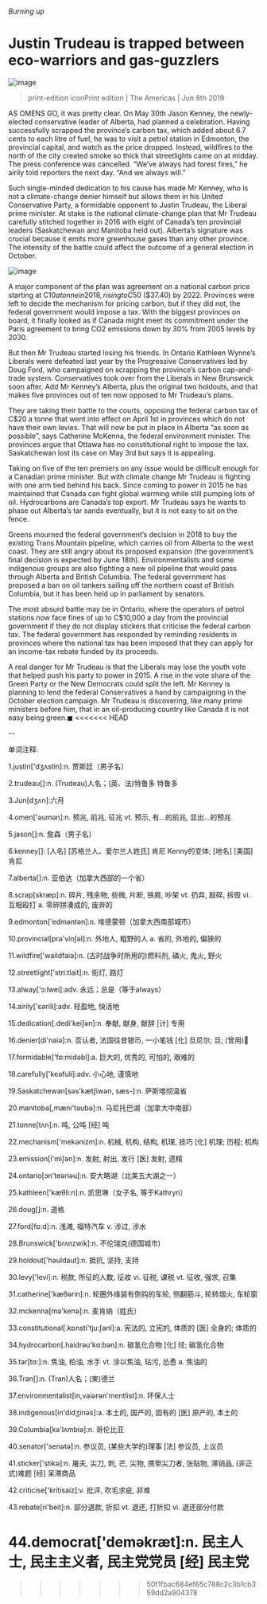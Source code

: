 ###### Burning up
# Justin Trudeau is trapped between eco-warriors and gas-guzzlers 
![image](images/20190608_amp502.jpg) 
> print-edition iconPrint edition | The Americas | Jun 8th 2019 
AS OMENS GO, it was pretty clear. On May 30th Jason Kenney, the newly-elected conservative leader of Alberta, had planned a celebration. Having successfully scrapped the province’s carbon tax, which added about 6.7 cents to each litre of fuel, he was to visit a petrol station in Edmonton, the provincial capital, and watch as the price dropped. Instead, wildfires to the north of the city created smoke so thick that streetlights came on at midday. The press conference was cancelled. “We’ve always had forest fires,” he airily told reporters the next day. “And we always will.” 
Such single-minded dedication to his cause has made Mr Kenney, who is not a climate-change denier himself but allows them in his United Conservative Party, a formidable opponent to Justin Trudeau, the Liberal prime minister. At stake is the national climate-change plan that Mr Trudeau carefully stitched together in 2016 with eight of Canada’s ten provincial leaders (Saskatchewan and Manitoba held out). Alberta’s signature was crucial because it emits more greenhouse gases than any other province. The intensity of the battle could affect the outcome of a general election in October. 
![image](images/20190608_AMC202.png) 
A major component of the plan was agreement on a national carbon price starting at C$10 a tonne in 2018, rising to C$50 ($37.40) by 2022. Provinces were left to decide the mechanism for pricing carbon, but if they did not, the federal government would impose a tax. With the biggest provinces on board, it finally looked as if Canada might meet its commitment under the Paris agreement to bring CO2 emissions down by 30% from 2005 levels by 2030. 
But then Mr Trudeau started losing his friends. In Ontario Kathleen Wynne’s Liberals were defeated last year by the Progressive Conservatives led by Doug Ford, who campaigned on scrapping the province’s carbon cap-and-trade system. Conservatives took over from the Liberals in New Brunswick soon after. Add Mr Kenney’s Alberta, plus the original two holdouts, and that makes five provinces out of ten now opposed to Mr Trudeau’s plans. 
They are taking their battle to the courts, opposing the federal carbon tax of C$20 a tonne that went into effect on April 1st in provinces which do not have their own levies. That will now be put in place in Alberta “as soon as possible”, says Catherine McKenna, the federal environment minister. The provinces argue that Ottawa has no constitutional right to impose the tax. Saskatchewan lost its case on May 3rd but says it is appealing. 
Taking on five of the ten premiers on any issue would be difficult enough for a Canadian prime minister. But with climate change Mr Trudeau is fighting with one arm tied behind his back. Since coming to power in 2015 he has maintained that Canada can fight global warming while still pumping lots of oil. Hydrocarbons are Canada’s top export. Mr Trudeau says he wants to phase out Alberta’s tar sands eventually, but it is not easy to sit on the fence. 
Greens mourned the federal government’s decision in 2018 to buy the existing Trans Mountain pipeline, which carries oil from Alberta to the west coast. They are still angry about its proposed expansion (the government’s final decision is expected by June 18th). Environmentalists and some indigenous groups are also fighting a new oil pipeline that would pass through Alberta and British Columbia. The federal government has proposed a ban on oil tankers sailing off the northern coast of British Columbia, but it has been held up in parliament by senators. 
The most absurd battle may be in Ontario, where the operators of petrol stations now face fines of up to C$10,000 a day from the provincial government if they do not display stickers that criticise the federal carbon tax. The federal government has responded by reminding residents in provinces where the national tax has been imposed that they can apply for an income-tax rebate funded by its proceeds. 
A real danger for Mr Trudeau is that the Liberals may lose the youth vote that helped push his party to power in 2015. A rise in the vote share of the Green Party or the New Democrats could split the left. Mr Kenney is planning to lend the federal Conservatives a hand by campaigning in the October election campaign. Mr Trudeau is discovering, like many prime ministers before him, that in an oil-producing country like Canada it is not easy being green.◼ 
<<<<<<< HEAD
-- 
 单词注释:
1.justin['dʒʌstin]:n. 贾斯廷（男子名） 
2.trudeau[]:n. (Trudeau)人名；(英、法)特鲁多 特鲁多 
3.Jun[dʒʌn]:六月 
4.omen['әumәn]:n. 预兆, 前兆, 征兆 vt. 预示, 有...的前兆, 显出...的预兆 
5.jason[]:n. 詹森（男子名） 
6.kenney[]: [人名] [苏格兰人、爱尔兰人姓氏] 肯尼 Kenny的变体; [地名] [美国] 肯尼 
7.alberta[]:n. 亚伯达（加拿大西部的一个省） 
8.scrap[skræp]:n. 碎片, 残余物, 些微, 片断, 铁屑, 吵架 vt. 扔弃, 敲碎, 拆毁 vi. 互相殴打 a. 零碎拼凑成的, 废弃的 
9.edmonton['edmәntәn]:n. 埃德蒙顿（加拿大西南部城市） 
10.provincial[prә'vinʃәl]:n. 外地人, 粗野的人 a. 省的, 外地的, 偏狭的 
11.wildfire['waildfaiә]:n. (古时战争时所用的)燃料剂, 磷火, 鬼火, 野火 
12.streetlight['stri:tlait]:n. 街灯, 路灯 
13.alway['ɔ:lwei]:adv. 永远；总是（等于always） 
14.airily['єәrili]:adv. 轻盈地, 快活地 
15.dedication[.dedi'keiʃәn]:n. 奉献, 献身, 献辞 [计] 专用 
16.denier[di'naiә]:n. 否认者, 法国往昔银币, 一小笔钱 [化] 旦尼尔; 旦; (曾用) 
17.formidable['fɒ:midәbl]:a. 巨大的, 优秀的, 可怕的, 艰难的 
18.carefully['kєәfuli]:adv. 小心地, 谨慎地 
19.Saskatchewan[sәs'kætʃiwәn, sæs-]:n. 萨斯喀彻温省 
20.manitoba[,mæni'tәubә]:n. 马尼托巴湖（加拿大中南部） 
21.tonne[tʌn]:n. 吨, 公吨 [经] 吨 
22.mechanism['mekәnizm]:n. 机械, 机构, 结构, 机理, 技巧 [化] 机理; 历程; 机构 
23.emission[i'miʃәn]:n. 发射, 射出, 发行 [医] 发射, 遗精 
24.ontario[ɔn'teәriәu]:n. 安大略湖（北美五大湖之一） 
25.kathleen['kæθli:n]:n. 凯思琳（女子名, 等于Kathryn） 
26.doug[]:n. 道格 
27.ford[fɒ:d]:n. 浅滩, 福特汽车 v. 涉过, 涉水 
28.Brunswick['brʌnzwik]:n. 不伦瑞克(德国城市) 
29.holdout['hәuldaut]:n. 抵抗, 坚持, 支持 
30.levy['levi]:n. 税款, 所征的人数, 征收 vi. 征税, 课税 vt. 征收, 强求, 召集 
31.catherine['kæθәrin]:n. 轮圈外缘装有倒钩的车轮, 侧翻筋斗, 轮转烟火, 车轮窗 
32.mckenna[mә'kenә]:n. 麦肯纳（姓氏） 
33.constitutional[.kɒnsti'tju:ʃәnl]:a. 宪法的, 立宪的, 体质的 [医] 全身的; 体质的 
34.hydrocarbon[.haidrәu'kɑ:bәn]:n. 碳氢化合物 [化] 烃; 碳氢化合物 
35.tar[tɑ:]:n. 焦油, 柏油, 水手 vt. 涂以焦油, 玷污, 怂恿 a. 焦油的 
36.Tran[]:n. (Tran)人名；(柬)德兰 
37.environmentalist[in,vaiәrәn'mentlist]:n. 环保人士 
38.indigenous[in'didʒinәs]:a. 本土的, 国产的, 固有的 [医] 原产的, 本土的 
39.Columbia[kә'lʌmbiә]:n. 哥伦比亚 
40.senator['senәtә]:n. 参议员, (某些大学的)理事 [法] 参议员, 上议员 
41.sticker['stikә]:n. 屠夫, 尖刀, 刺, 芒, 尖物, 携带尖刀者, 张贴物, 滞销品, (非正式)难题 [经] 呆滞商品 
42.criticise['kritisaiz]:v. 批评, 吹毛求疵, 非难 
43.rebate[ri'beit]:n. 部分退款, 折扣 vt. 退还, 打折扣 vi. 退还部分付款 
44.democrat['demәkræt]:n. 民主人士, 民主主义者, 民主党党员 [经] 民主党 
=======
>>>>>>> 50f1fbac684ef65c788c2c3b1cb359dd2a904378

